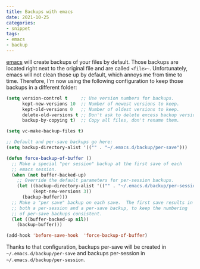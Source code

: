 ```yaml
---
title: Backups with emacs
date: 2021-10-25
categories:
- snippet
tags:
- emacs
- backup
---
```


[emacs](https://www.gnu.org/software/emacs/) will create backups of your files by default. Those backups are located right next to the original file and are called `<file>~`. Unfortunately, emacs will not clean those up by default, which annoys me from time to time. Therefore, I'm now using the following configuration to keep those backups in a different folder:

```el
(setq version-control t     ;; Use version numbers for backups.
      kept-new-versions 10  ;; Number of newest versions to keep.
      kept-old-versions 0   ;; Number of oldest versions to keep.
      delete-old-versions t ;; Don't ask to delete excess backup versions.
      backup-by-copying t)  ;; Copy all files, don't rename them.

(setq vc-make-backup-files t)

;; Default and per-save backups go here:
(setq backup-directory-alist '(("" . "~/.emacs.d/backup/per-save")))

(defun force-backup-of-buffer ()
  ;; Make a special "per session" backup at the first save of each
  ;; emacs session.
  (when (not buffer-backed-up)
    ;; Override the default parameters for per-session backups.
    (let ((backup-directory-alist '(("" . "~/.emacs.d/backup/per-session")))
          (kept-new-versions 3))
      (backup-buffer)))
  ;; Make a "per save" backup on each save.  The first save results in
  ;; both a per-session and a per-save backup, to keep the numbering
  ;; of per-save backups consistent.
  (let ((buffer-backed-up nil))
    (backup-buffer)))

(add-hook 'before-save-hook  'force-backup-of-buffer)
```

Thanks to that configuration, backups per-save will be created in `~/.emacs.d/backup/per-save` and backups per-session in `~/.emacs.d/backup/per-session`.

